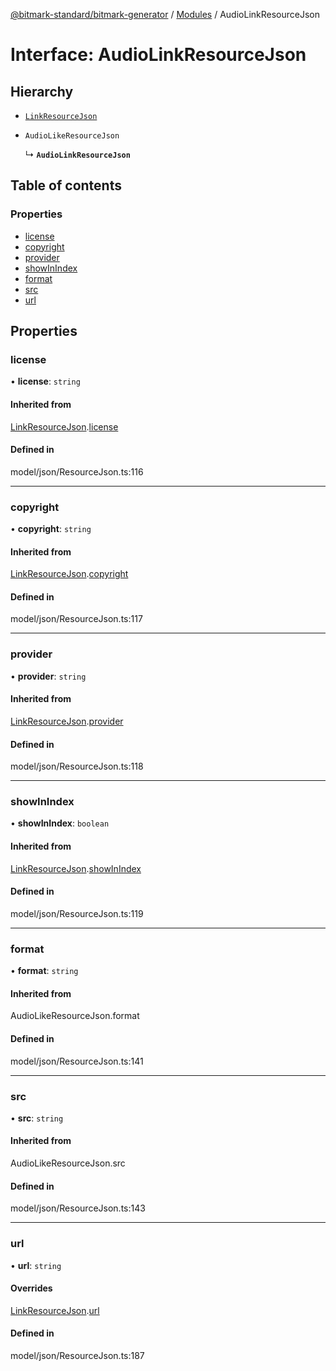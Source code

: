[@bitmark-standard/bitmark-generator](../API.md) / [Modules](../modules.md) / AudioLinkResourceJson

# Interface: AudioLinkResourceJson

## Hierarchy

- [`LinkResourceJson`](LinkResourceJson.md)

- `AudioLikeResourceJson`

  ↳ **`AudioLinkResourceJson`**

## Table of contents

### Properties

- [license](AudioLinkResourceJson.md#license)
- [copyright](AudioLinkResourceJson.md#copyright)
- [provider](AudioLinkResourceJson.md#provider)
- [showInIndex](AudioLinkResourceJson.md#showInIndex)
- [format](AudioLinkResourceJson.md#format)
- [src](AudioLinkResourceJson.md#src)
- [url](AudioLinkResourceJson.md#url)

## Properties

### license

• **license**: `string`

#### Inherited from

[LinkResourceJson](LinkResourceJson.md).[license](LinkResourceJson.md#license)

#### Defined in

model/json/ResourceJson.ts:116

___

### copyright

• **copyright**: `string`

#### Inherited from

[LinkResourceJson](LinkResourceJson.md).[copyright](LinkResourceJson.md#copyright)

#### Defined in

model/json/ResourceJson.ts:117

___

### provider

• **provider**: `string`

#### Inherited from

[LinkResourceJson](LinkResourceJson.md).[provider](LinkResourceJson.md#provider)

#### Defined in

model/json/ResourceJson.ts:118

___

### showInIndex

• **showInIndex**: `boolean`

#### Inherited from

[LinkResourceJson](LinkResourceJson.md).[showInIndex](LinkResourceJson.md#showInIndex)

#### Defined in

model/json/ResourceJson.ts:119

___

### format

• **format**: `string`

#### Inherited from

AudioLikeResourceJson.format

#### Defined in

model/json/ResourceJson.ts:141

___

### src

• **src**: `string`

#### Inherited from

AudioLikeResourceJson.src

#### Defined in

model/json/ResourceJson.ts:143

___

### url

• **url**: `string`

#### Overrides

[LinkResourceJson](LinkResourceJson.md).[url](LinkResourceJson.md#url)

#### Defined in

model/json/ResourceJson.ts:187
